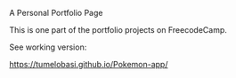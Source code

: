 A Personal Portfolio Page

This is one part of the portfolio projects on FreecodeCamp. 

See working version:

https://tumelobasi.github.io/Pokemon-app/
